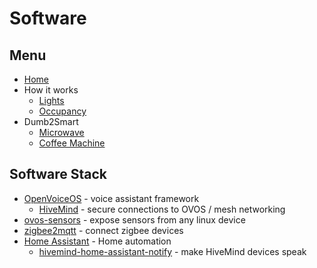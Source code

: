 # Software

## Menu

- [Home](../readme.md)
- How it works
  - [Lights](lights.md)
  - [Occupancy](occupancy.md)
- Dumb2Smart
  - [Microwave](../dumb2smart/microwave.md)
  - [Coffee Machine](../dumb2smart/coffee_machine.md)


## Software Stack

- [OpenVoiceOS](https://www.openvoiceos.org) - voice assistant framework
  - [HiveMind](https://jarbashivemind.github.io/HiveMind-community-docs) - secure connections to OVOS / mesh networking
- [ovos-sensors](https://github.com/OpenVoiceOS/ovos-PHAL-sensors) - expose sensors from any linux device
- [zigbee2mqtt](https://www.zigbee2mqtt.io/) - connect zigbee devices
- [Home Assistant](https://www.home-assistant.io) - Home automation
  - [hivemind-home-assistant-notify](https://jarbashivemind.github.io/HiveMind-community-docs/homeassistant/) - make HiveMind devices speak